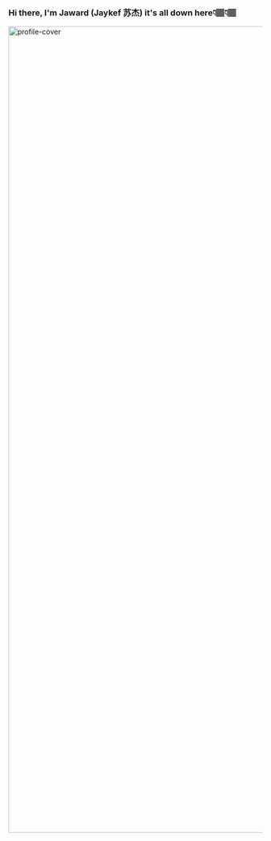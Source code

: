 ### Hi there, I'm Jaward (Jaykef 苏杰) it's all down here👇🏽👇🏽

<img width="1600" alt="profile-cover" src="https://github.com/user-attachments/assets/147e1a06-a215-4cb0-8d5e-b9b5b972f7bb" />

<!--
**Jaykef/Jaykef** is a ✨ _special_ ✨ repository because its `README.md` (this file) appears on your GitHub profile.

Here are some ideas to get you started:

- 🔭 I’m currently working on ...
- 🌱 I’m currently learning ...
- 👯 I’m looking to collaborate on ...
- 🤔 I’m looking for help with ...
- 💬 Ask me about ...
- 📫 How to reach me: ...
- 😄 Pronouns: ...
- ⚡ Fun fact: ...
-->
